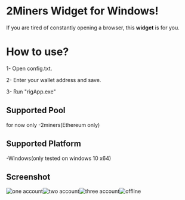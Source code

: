 # 2Miners Widget for Windows!
If you are tired of constantly opening a browser, this **widget** is for you.

# How to use?
1- Open config.txt.

2- Enter your wallet address and save.

3- Run "rigApp.exe"
## Supported Pool
for now only
-2miners(Ethereum only)
## Supported Platform
-Windows(only tested on windows 10 x64)
## Screenshot
![one account](https://mehmetcabaoglu.com/readme/1.png)![two account](https://mehmetcabaoglu.com/readme/2.png)![three account](https://mehmetcabaoglu.com/readme/3.png)![offline](https://mehmetcabaoglu.com/readme/offline.png)
